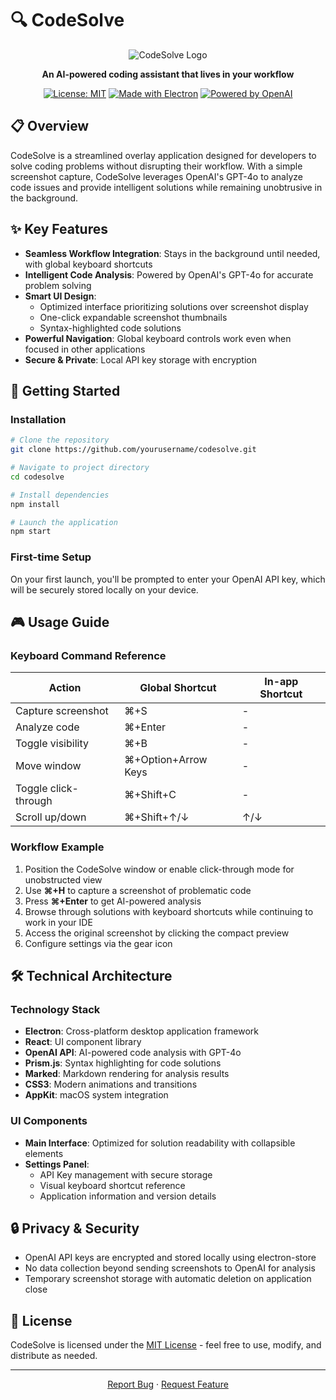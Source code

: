 # 🔍 CodeSolve

<div align="center">
  
  ![CodeSolve Logo](https://placehold.co/600x200/3498db/ffffff?text=CodeSolve&font=montserrat)
  
  **An AI-powered coding assistant that lives in your workflow**
  
  [![License: MIT](https://img.shields.io/badge/License-MIT-blue.svg)](LICENSE)
  [![Made with Electron](https://img.shields.io/badge/Made%20with-Electron-1f425f.svg)](https://www.electronjs.org/)
  [![Powered by OpenAI](https://img.shields.io/badge/Powered%20by-OpenAI-412991.svg)](https://openai.com/)
  
</div>

## 📋 Overview

CodeSolve is a streamlined overlay application designed for developers to solve coding problems without disrupting their workflow. With a simple screenshot capture, CodeSolve leverages OpenAI's GPT-4o to analyze code issues and provide intelligent solutions while remaining unobtrusive in the background.

## ✨ Key Features

- **Seamless Workflow Integration**: Stays in the background until needed, with global keyboard shortcuts
- **Intelligent Code Analysis**: Powered by OpenAI's GPT-4o for accurate problem solving
- **Smart UI Design**:
  - Optimized interface prioritizing solutions over screenshot display
  - One-click expandable screenshot thumbnails
  - Syntax-highlighted code solutions
- **Powerful Navigation**: Global keyboard controls work even when focused in other applications
- **Secure & Private**: Local API key storage with encryption

## 🚀 Getting Started

### Installation

```bash
# Clone the repository
git clone https://github.com/yourusername/codesolve.git

# Navigate to project directory
cd codesolve

# Install dependencies
npm install

# Launch the application
npm start
```

### First-time Setup

On your first launch, you'll be prompted to enter your OpenAI API key, which will be securely stored locally on your device.

## 🎮 Usage Guide

### Keyboard Command Reference

| Action | Global Shortcut | In-app Shortcut |
|--------|----------------|------------------|
| Capture screenshot | ⌘+S | - |
| Analyze code | ⌘+Enter | - |
| Toggle visibility | ⌘+B | - |
| Move window | ⌘+Option+Arrow Keys | - |
| Toggle click-through | ⌘+Shift+C | - |
| Scroll up/down | ⌘+Shift+↑/↓ | ↑/↓ |

### Workflow Example

1. Position the CodeSolve window or enable click-through mode for unobstructed view
2. Use **⌘+H** to capture a screenshot of problematic code
3. Press **⌘+Enter** to get AI-powered analysis
4. Browse through solutions with keyboard shortcuts while continuing to work in your IDE
5. Access the original screenshot by clicking the compact preview
6. Configure settings via the gear icon

## 🛠️ Technical Architecture

### Technology Stack
- **Electron**: Cross-platform desktop application framework
- **React**: UI component library
- **OpenAI API**: AI-powered code analysis with GPT-4o
- **Prism.js**: Syntax highlighting for code solutions
- **Marked**: Markdown rendering for analysis results
- **CSS3**: Modern animations and transitions
- **AppKit**: macOS system integration

### UI Components
- **Main Interface**: Optimized for solution readability with collapsible elements
- **Settings Panel**:
  - API Key management with secure storage
  - Visual keyboard shortcut reference
  - Application information and version details

## 🔒 Privacy & Security

- OpenAI API keys are encrypted and stored locally using electron-store
- No data collection beyond sending screenshots to OpenAI for analysis
- Temporary screenshot storage with automatic deletion on application close

## 📜 License

CodeSolve is licensed under the [MIT License](LICENSE) - feel free to use, modify, and distribute as needed.

---

<div align="center">

  
  [Report Bug](https://github.com/yourusername/codesolve/issues) · [Request Feature](https://github.com/yourusername/codesolve/issues)
  
</div>
